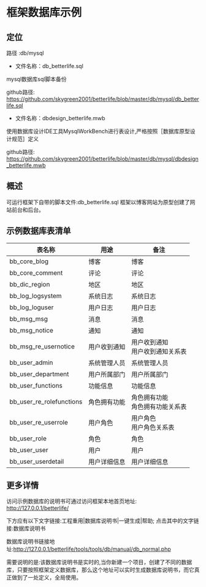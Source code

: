 # 框架数据库示例

## 定位
路径    :db/mysql

* 文件名称：db_betterlife.sql

mysql数据库sql脚本备份

github路径: https://github.com/skygreen2001/betterlife/blob/master/db/mysql/db_betterlife.sql

* 文件名称：dbdesign_betterlife.mwb

使用数据库设计IDE工具MysqlWorkBench进行表设计,严格按照［数据库原型设计规范］定义

github路径: https://github.com/skygreen2001/betterlife/blob/master/db/mysql/dbdesign_betterlife.mwb

## 概述
   可运行框架下自带的脚本文件:db_betterlife.sql
   框架以博客网站为原型创建了网站前台和后台。


## 示例数据库表清单

| 表名称 | 用途 | 备注 |
| -- | -- | -- |
| bb_core_blog | 博客 |    博客|
| bb_core_comment | 评论 | 评论 |
| bb_dic_region | 地区 | 地区 |
| bb_log_logsystem | 系统日志 |    系统日志 |
| bb_log_loguser | 用户日志 | 用户日志 |
| bb_msg_msg | 消息 | 消息 |
| bb_msg_notice | 通知 | 通知 |
| bb_msg_re_usernotice  | 用户收到通知 | 用户收到通知<br/>用户收到通知关系表 |
| bb_user_admin | 系统管理人员 | 系统管理人员 |
| bb_user_department | 用户所属部门 | 用户所属部门 |
| bb_user_functions | 功能信息 | 功能信息 |
| bb_user_re_rolefunctions | 角色拥有功能 | 角色拥有功能<br/>角色拥有功能关系表 |
| bb_user_re_userrole | 用户角色 | 用户角色<br/>用户角色关系表 |
| bb_user_role | 角色 | 角色 |
| bb_user_user | 用户 | 用户 |
| bb_user_userdetail | 用户详细信息 | 用户详细信息 |

## 更多详情
访问示例数据库的说明书可通过访问框架本地首页地址:
http://127.0.0.1/betterlife/

下方应有以下文字链接:工程重用|数据库说明书|一键生成|帮助;
点击其中的文字链接:数据库说明书

数据库说明书链接地址:http://127.0.0.1/betterlife/tools/tools/db/manual/db_normal.php

需要说明的是:该数据库说明书是实时的,当你新建一个项目，创建了不同的数据库，只要按照框架定义数据库，那么这个地址可以实时生成数据库说明书，而它真正做到了一处定义，全局使用。
